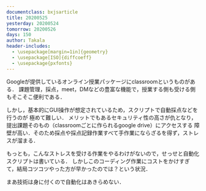 ```yaml
---
documentclass: bxjsarticle
title: 20200525
yesterday: 20200524
tomorrow: 20200526
days: 150
author: Takala
header-includes:
  - \usepackage[margin=1in]{geometry}
  - \usepackage[ISO]{diffcoeff}
  - \usepackage{pxfonts}
---
```



Googleが提供しているオンライン授業パッケージにclassroomというものがある．
課題管理，採点，meet，DMなどの豊富な機能で，授業する側も受ける側もそこそこ便利である．


しかし，基本的にGUI操作が想定されているため，スクリプトで自動採点などを行うのが
極めて難しい．
メリットでもあるセキュリティ性の高さが仇となり，提出課題そのもの（classroomごとに作られるgoogle drive）にアクセスする
障壁が高い．そのため採点や採点記録作業すべて手作業にならざるを得ず，ストレスが溜まる．


もっとも，こんなストレスを受ける作業をやるわけがないので，せっせと自動化スクリプトは書いている．
しかしこのコーディング作業にコストをかけすぎて，結局コツコツやった方が早かったのでは？という状況．


まあ技術は身に付くので自動化はあきらめない．